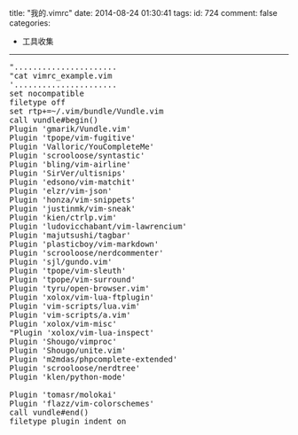 title: "我的.vimrc"
date: 2014-08-24 01:30:41
tags:
id: 724
comment: false
categories:
  - 工具收集
---

<pre class="brush:cpp">"......................
"cat vimrc_example.vim
'......................
set nocompatible
filetype off
set rtp+=~/.vim/bundle/Vundle.vim
call vundle#begin()
Plugin 'gmarik/Vundle.vim'
Plugin 'tpope/vim-fugitive'
Plugin 'Valloric/YouCompleteMe'
Plugin 'scrooloose/syntastic'
Plugin 'bling/vim-airline'
Plugin 'SirVer/ultisnips'
Plugin 'edsono/vim-matchit'
Plugin 'elzr/vim-json'
Plugin 'honza/vim-snippets'
Plugin 'justinmk/vim-sneak'
Plugin 'kien/ctrlp.vim'
Plugin 'ludovicchabant/vim-lawrencium'
Plugin 'majutsushi/tagbar'
Plugin 'plasticboy/vim-markdown'
Plugin 'scrooloose/nerdcommenter'
Plugin 'sjl/gundo.vim'
Plugin 'tpope/vim-sleuth'
Plugin 'tpope/vim-surround'
Plugin 'tyru/open-browser.vim'
Plugin 'xolox/vim-lua-ftplugin'
Plugin 'vim-scripts/lua.vim'
Plugin 'vim-scripts/a.vim'
Plugin 'xolox/vim-misc'
"Plugin 'xolox/vim-lua-inspect'
Plugin 'Shougo/vimproc'
Plugin 'Shougo/unite.vim'
Plugin 'm2mdas/phpcomplete-extended'
Plugin 'scrooloose/nerdtree'
Plugin 'klen/python-mode'

Plugin 'tomasr/molokai'
Plugin 'flazz/vim-colorschemes'
call vundle#end() 
filetype plugin indent on</pre>